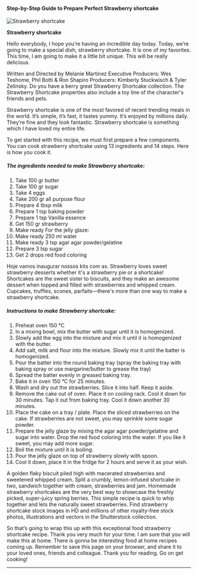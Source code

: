             

#### Step-by-Step Guide to Prepare Perfect Strawberry shortcake

![Strawberry shortcake](https://img-global.cpcdn.com/recipes/ab119bf81c52be91/751x532cq70/strawberry-shortcake-recipe-main-photo.jpg)

**Strawberry shortcake**

Hello everybody, I hope you’re having an incredible day today. Today, we’re going to make a special dish, strawberry shortcake. It is one of my favorites. This time, I am going to make it a little bit unique. This will be really delicious.

Written and Directed by Melanie Martinez Executive Producers: Wes Teshome, Phil Botti & Ron Shapiro Producers: Kimberly Stuckwisch & Tyler Zelinsky. Do you have a berry great Strawberry Shortcake collection. The Strawberry Shortcake properties also include a toy line of the character's friends and pets.

Strawberry shortcake is one of the most favored of recent trending meals in the world. It’s simple, it’s fast, it tastes yummy. It’s enjoyed by millions daily. They’re fine and they look fantastic. Strawberry shortcake is something which I have loved my entire life.

To get started with this recipe, we must first prepare a few components. You can cook strawberry shortcake using 13 ingredients and 14 steps. Here is how you cook it.

##### The ingredients needed to make Strawberry shortcake:

1.  Take 100 gr butter
2.  Take 100 gr sugar
3.  Take 4 eggs
4.  Take 200 gr all purpose flour
5.  Prepare 4 tbsp milk
6.  Prepare 1 tsp baking powder
7.  Prepare 1 tsp Vanilla essence
8.  Get 150 gr strawberry
9.  Make ready For the jelly glaze:
10.  Make ready 250 ml water
11.  Make ready 3 tsp agar agar powder/gelatine
12.  Prepare 3 tsp sugar
13.  Get 2 drops red food coloring

Hoje vamos inaugurar nossos kits com as. Strawberry loves sweet strawberry desserts whether it's a strawberry pie or a shortcake! Shortcakes are the sweet sister to biscuits, and they make an awesome dessert when topped and filled with strawberries and whipped cream. Cupcakes, truffles, scones, parfaits—there's more than one way to make a strawberry shortcake.

##### Instructions to make Strawberry shortcake:

1.  Preheat oven 150 °C
2.  In a mixing bowl, mix the butter with sugar until it is homogenized.
3.  Slowly add the egg into the mixture and mix it until it is homogenized with the butter.
4.  Add salt, milk and flour into the mixture. Slowly mix it until the batter is homogenized.
5.  Pour the batter into the round baking tray (spray the baking tray with baking spray or use margarine/butter to grease the tray)
6.  Spread the batter evenly in greased baking tray.
7.  Bake it in oven 150 °C for 25 minutes.
8.  Wash and dry out the strawberries. Slice it into half. Keep it aside.
9.  Remove the cake out of oven. Place it on cooling rack. Cool it down for 30 minutes. Tap it out from baking tray. Cool it down another 30 minutes.
10.  Place the cake on a tray / plate. Place the sliced strawberries on the cake. If strawberries are not sweet, you may sprinkle some sugar powder.
11.  Prepare the jelly glaze by mixing the agar agar powder/gelatine and sugar into water. Drop the red food coloring into the water. If you like it sweet, you may add more sugar.
12.  Boil the mixture until it is boiling.
13.  Pour the jelly glaze on top of strawberry slowly with spoon.
14.  Cool it down, place it in the fridge for 2 hours and serve it as your wish.

A golden flaky biscuit piled high with macerated strawberries and sweetened whipped cream. Split a crumbly, lemon-infused shortcake in two, sandwich together with cream, strawberries and jam. Homemade strawberry shortcakes are the very best way to showcase the freshly picked, super-juicy spring berries. This simple recipe is quick to whip together and lets the naturally sweet strawberries. Find strawberry shortcake stock images in HD and millions of other royalty-free stock photos, illustrations and vectors in the Shutterstock collection.

So that’s going to wrap this up with this exceptional food strawberry shortcake recipe. Thank you very much for your time. I am sure that you will make this at home. There is gonna be interesting food at home recipes coming up. Remember to save this page on your browser, and share it to your loved ones, friends and colleague. Thank you for reading. Go on get cooking!

* * *